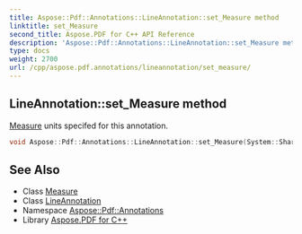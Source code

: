 ```yaml
---
title: Aspose::Pdf::Annotations::LineAnnotation::set_Measure method
linktitle: set_Measure
second_title: Aspose.PDF for C++ API Reference
description: 'Aspose::Pdf::Annotations::LineAnnotation::set_Measure method. Measure units specifed for this annotation in C++.'
type: docs
weight: 2700
url: /cpp/aspose.pdf.annotations/lineannotation/set_measure/
---
```

## LineAnnotation::set_Measure method


[Measure](../../measure/) units specifed for this annotation.

```cpp
void Aspose::Pdf::Annotations::LineAnnotation::set_Measure(System::SharedPtr<Aspose::Pdf::Annotations::Measure> value)
```

## See Also

* Class [Measure](../../measure/)
* Class [LineAnnotation](../)
* Namespace [Aspose::Pdf::Annotations](../../)
* Library [Aspose.PDF for C++](../../../)
